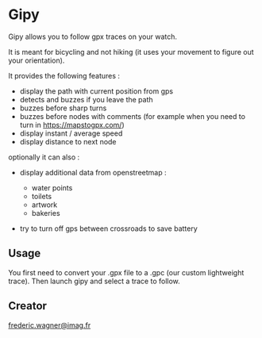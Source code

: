 # Gipy

Gipy allows you to follow gpx traces on your watch.

It is meant for bicycling and not hiking
(it uses your movement to figure out your orientation).

It provides the following features :

- display the path with current position from gps
- detects and buzzes if you leave the path
- buzzes before sharp turns
- buzzes before nodes with comments
(for example when you need to turn in https://mapstogpx.com/)
- display instant / average speed
- display distance to next node

optionally it can also :

- display additional data from openstreetmap :
    - water points
    - toilets
    - artwork
    - bakeries

- try to turn off gps between crossroads to save battery

## Usage

You first need to convert your .gpx file to a .gpc (our custom lightweight trace).
Then launch gipy and select a trace to follow.


## Creator

frederic.wagner@imag.fr
